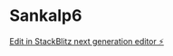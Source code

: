 # Sankalp6

[Edit in StackBlitz next generation editor ⚡️](https://stackblitz.com/~/github.com/vinodjadhav-361/Sankalp6)